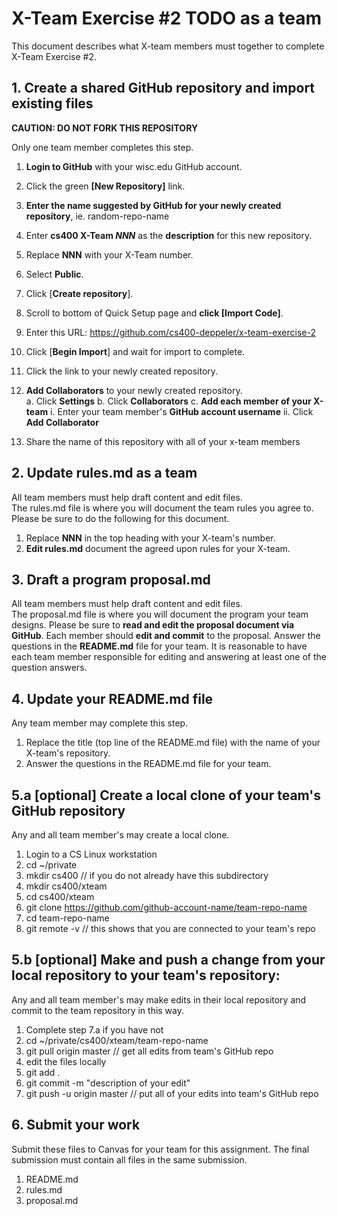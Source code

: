 # X-Team Exercise #2 TODO as a team

This document describes what X-team members must together to complete X-Team Exercise #2.  

## 1. Create a shared GitHub repository and import existing files

__CAUTION: DO NOT FORK THIS REPOSITORY__

Only one team member completes this step.

  1. __Login to GitHub__ with your wisc.edu GitHub account.
  2. Click the green __[New Repository]__ link.
  3. __Enter the name suggested by GitHub for your newly created repository__, ie.  random-repo-name
  4. Enter __cs400 X-Team *NNN*__ as the __description__ for this new repository.
  5. Replace __NNN__ with your X-Team number.
  6. Select __Public__.
  7. Click [__Create repository__].
  8. Scroll to bottom of Quick Setup page and __click [Import Code]__.
  9. Enter this URL: https://github.com/cs400-deppeler/x-team-exercise-2
  9. Click [__Begin Import__] and wait for import to complete.
  10. Click the link to your newly created repository.
  11. __Add Collaborators__ to your newly created repository.  
     a. Click __Settings__
     b. Click __Collaborators__
     c. __Add each member of your X-team__
        i. Enter your team member's __GitHub account username__
        ii. Click __Add Collaborator__
        
  12. Share the name of this repository with all of your x-team members

## 2. Update rules.md as a team

All team members must help draft content and edit files.  
The rules.md file is where you will document the team rules you agree to.  
Please be sure to do the following for this document.

1. Replace __NNN__ in the top heading with your X-team's number.
2. __Edit rules.md__ document the agreed upon rules for your X-team.

## 3. Draft a program proposal.md

All team members must help draft content and edit files.  
The proposal.md file is where you will document the program your team designs.
Please be sure to __read and edit the proposal document via GitHub__.
Each member should __edit and commit__ to the proposal.
Answer the questions in the __README.md__ file for your team.
It is reasonable to have each team member responsible for editing and answering at least one of the question answers.

## 4. Update your README.md file

Any team member may complete this step.

1. Replace the title (top line of the README.md file) with the name of your X-team's repository.
2. Answer the questions in the README.md file for your team.

## 5.a [optional] Create a local clone of your team's GitHub repository

Any and all team member's may create a local clone.

   1. Login to a CS Linux workstation
   2. cd ~/private
   3. mkdir cs400                         // if you do not already have this subdirectory
   4. mkdir cs400/xteam
   5. cd cs400/xteam
   6. git clone https://github.com/github-account-name/team-repo-name
   7. cd team-repo-name
   8. git remote -v                        // this shows that you are connected to your team's repo      

## 5.b [optional] Make and push a change from your local repository to your team's repository:

Any and all team member's may make edits in their local repository and commit to the team repository in this way.

   1. Complete step 7.a if you have not
   2. cd ~/private/cs400/xteam/team-repo-name
   3. git pull origin master                       // get all edits from team's GitHub repo
   4. edit the files locally
   5. git add .
   6. git commit -m "description of your edit"
   7. git push -u origin master                    // put all of your edits into team's GitHub repo


## 6. Submit your work

Submit these files to Canvas for your team for this assignment.   The final submission must contain all files in the same submission.

1. README.md
2. rules.md
3. proposal.md
